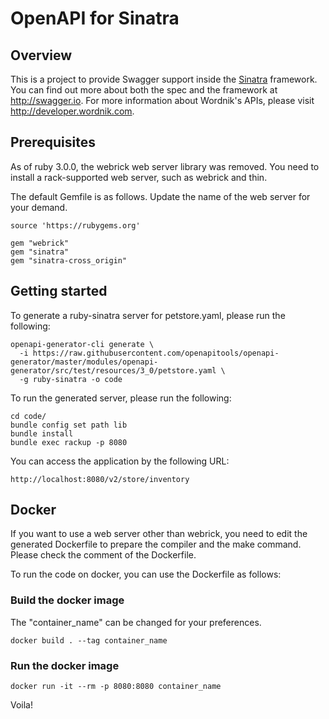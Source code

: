 # OpenAPI for Sinatra

## Overview
This is a project to provide Swagger support inside the [Sinatra](http://www.sinatrarb.com/) framework.  You can find
out more about both the spec and the framework at http://swagger.io.  For more information about 
Wordnik's APIs, please visit http://developer.wordnik.com.

## Prerequisites
As of ruby 3.0.0, the webrick web server library was removed.
You need to install a rack-supported web server, such as webrick and thin.

The default Gemfile is as follows. 
Update the name of the web server for your demand.

```
source 'https://rubygems.org'

gem "webrick"
gem "sinatra"
gem "sinatra-cross_origin"
```

## Getting started
To generate a ruby-sinatra server for petstore.yaml, please run the following:

```
openapi-generator-cli generate \
  -i https://raw.githubusercontent.com/openapitools/openapi-generator/master/modules/openapi-generator/src/test/resources/3_0/petstore.yaml \
  -g ruby-sinatra -o code
```

To run the generated server, please run the following:

```
cd code/
bundle config set path lib
bundle install 
bundle exec rackup -p 8080
```

You can access the application by the following URL:

```
http://localhost:8080/v2/store/inventory
```

## Docker
If you want to use a web server other than webrick, you need to edit the generated Dockerfile to prepare the compiler and the make command. Please check the comment of the Dockerfile.

To run the code on docker, you can use the Dockerfile as follows:

### Build the docker image
The "container_name" can be changed for your preferences.

```
docker build . --tag container_name
```

### Run the docker image

```
docker run -it --rm -p 8080:8080 container_name
```

Voila!
